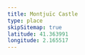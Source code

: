 ```yaml
---
title: Montjuïc Castle
type: place
skipSitemap: true
latitude: 41.363991
longitude: 2.165517
---
```

